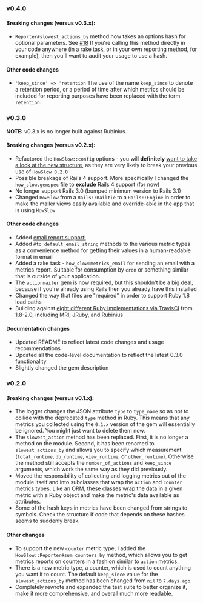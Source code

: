### v0.4.0

#### Breaking changes (versus v0.3.x):

- `Reporter#slowest_actions_by` method now takes an options hash for optional
  parameters. See [#18](https://github.com/jefflunt/how_slow/issues/18) If
  you're calling this method directly in your code anywhere (in a rake task, or
  in your own reporting method, for example), then you'll want to audit your
  usage to use a hash.

#### Other code changes

- `'keep_since' => 'retention`
  The use of the name `keep_since` to denote a retention period, or a period of
  time after which metrics should be included for reporting purposes have been
  replaced with the term `retention`.

### v0.3.0

**NOTE:** v0.3.x is no longer built against Rubinius.

#### Breaking changes (versus v0.2.x):

- Refactored the `HowSlow::config` options - you will **definitely**
  [want to take a look at the new structure](https://github.com/jefflunt/how_slow/blob/v0.3.0.pre.6/lib/how_slow/setup.rb#L3), 
  as they are very likely to break your previous use of `HowSlow 0.2.0`
- Possible breakage of Rails 4 support. More specifically I changed the
  `how_slow.gemspec` file to **exclude** Rails 4 support (for now)
- No longer support Rails 3.0 (bumped minimum version to Rails 3.1)
- Changed `HowSlow` from a `Rails::Railtie` to a `Rails::Engine` in order
  to make the mailer views easily available and override-able in the
  app that is using `HowSlow`

#### Other code changes

- Added [email report support!](https://github.com/normalocity/how_slow/issues/12)
- Added `#to_default_email_string` methods to the various metric types as a convenience
  method for getting their values in a human-readable format in email
- Added a rake task - `how_slow:metrics_email` for sending an email with a metrics
  report. Suitable for consumption by `cron` or something similar that is outside
  of your application.
- The `actionmailer` gem is now required, but this shouldn't be a big deal, because
  if you're already using Rails then you already have this installed
- Changed the way that files are "required" in order to support Ruby 1.8 load paths
- Building against [eight different Ruby implementations via TravisCI](https://travis-ci.org/normalocity/how_slow)
  from 1.8-2.0, including MRI, JRuby, and Rubinius

#### Documentation changes

- Updated README to reflect latest code changes and usage recommendations
- Updated all the code-level documentation to reflect the latest 0.3.0 functionality
- Slightly changed the gem description

### v0.2.0

#### Breaking changes (versus v0.1.x):

- The logger changes the JSON attribute `type` to `type_name` so as not to
  collide with the deprecated `type` method in Ruby. This means that any metrics
  you collected using the `0.1.x` version of the gem will essentially be
  ignored. You might just want to delete them now.
- The `slowest_action` method has been replaced. First, it is no longer a method
  on the module. Second, it has been renamed to `slowest_actions_by` and allows
  you to specify which measurement (`total_runtime`, `db_runtime`,
  `view_runtime`, or `other_runtime`). Otherwise the method still accepts the
  `number_of_actions` and `keep_since` arguments, which work the same way as
  they did previously.
- Moved the responsibility of collecting and logging metrics out of the module
  itself and into subclasses that wrap the `action` and `counter` metrics types.
  Like an ORM, these classes wrap the data in a given metric with a Ruby object
  and make the metric's data available as attributes.
- Some of the hash keys in metrics have been changed from strings to symbols.
  Check the structure if code that depends on these hashes seems to suddenly
  break.

#### Other changes

- To supoprt the new `counter` metric type, I added the
  `HowSlow::Reporter#sum_counters_by` method, which allows you to get metrics
  reports on counters in a fashion similar to `action` metrics.
- There is a new metric type, a counter, which is used to count anything you
  want it to count.
 The default `keep_since` value for the `slowest_actions_by` method has been
  changed from `nil` to `7.days.ago`.
- Completely rewrote and expanded the test suite to better organize it, make it
  more comprehensive, and overall much more readable.
